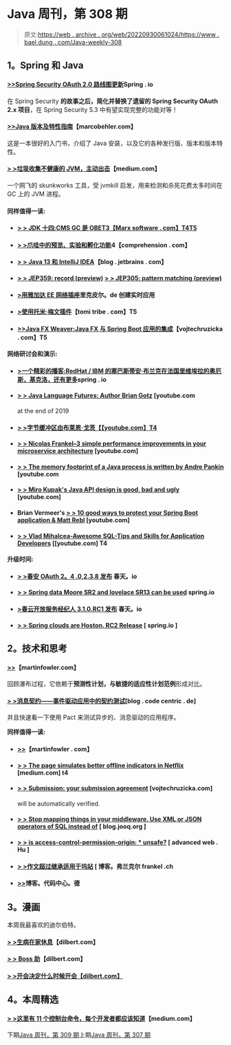 # Java 周刊，第 308 期

> 原文:[https://web . archive . org/web/20220930061024/https://www . bael dung . com/Java-weekly-308](https://web.archive.org/web/20220930061024/https://www.baeldung.com/java-weekly-308)

## **1。Spring 和 Java**

#### [**>>Spring Security OAuth 2.0 路线图更新**](https://web.archive.org/web/20221004035745/https://spring.io/blog/2019/11/14/spring-security-oauth-2-0-roadmap-update)Spring . io

在 Spring Security **的故事之后，简化并替换了遗留的 Spring Security OAuth 2.x 项目**，在 Spring Security 5.3 中有望实现完整的功能对等！

#### **[>>Java 版本及特性指南](https://web.archive.org/web/20221004035745/https://www.marcobehler.com/guides/a-guide-to-java-versions-and-features)**【marcobehler.com】

这是一本很好的入门书，介绍了 Java 安装，以及它的各种发行版、版本和版本特性。

#### [**> >垃圾收集不健康的 JVM，主动出击**](https://web.archive.org/web/20221004035745/https://medium.com/@NetflixTechBlog/introducing-jvmquake-ec944c60ba70)【medium.com】

一个网飞的 skunkworks 工具，受 jvmkill 启发，用来检测和杀死花费太多时间在 GC 上的 JVM 进程。

#### **同样值得一读:**

*   #### [**> > JDK 十四:CMS GC 是 OBE**T3【Marx software . com】T4T5](https://web.archive.org/web/20221004035745/https://marxsoftware.blogspot.com/2019/11/jdk-14-cms-gc-obe.html)

*   #### [**> >爪哇中的预览、实验和孵化功能**](https://web.archive.org/web/20221004035745/https://4comprehension.com/preview-experimental-and-incubating-features-in-java/)4【comprehension . com】

*   #### [**> > Java 13 和 IntelliJ IDEA**](https://web.archive.org/web/20221004035745/https://blog.jetbrains.com/idea/2019/11/java-13-and-intellij-idea/)【blog . jetbrains . com】

*   #### [**> > JEP359: record (preview)**](https://web.archive.org/web/20221004035745/https://openjdk.java.net/jeps/359) [**> > JEP305: pattern matching (preview)**](https://web.archive.org/web/20221004035745/https://openjdk.java.net/jeps/305) 

*   #### [**>用雅加达 EE 网络插座**](https://web.archive.org/web/20221004035745/https://rieckpil.de/create-real-time-applications-with-jakarta-ee-websocket/)里克皮尔。de 创建实时应用

*   #### [**>使用托米·梅文插件**](https://web.archive.org/web/20221004035745/https://www.tomitribe.com/blog/using-the-tomee-maven-plugin/)【tomi tribe . com】T5

*   #### [**>>Java FX Weaver:Java FX 与 Spring Boot 应用的集成**](https://web.archive.org/web/20221004035745/https://www.vojtechruzicka.com/javafx-spring-boot/)【vojtechruzicka . com】T5

**网络研讨会和演示:**

*   #### [**>一个精彩的播客:RedHat / IBM 的塞巴斯蒂安·布兰克在法国里维埃拉的奥厄斯，基克洛，还有更多**](https://web.archive.org/web/20221004035745/https://spring.io/blog/2019/11/15/a-bootiful-podcast-redhat-ibm-s-s-bastien-blanc-on-oauth-keycloak-the-french-riviera-and-more)spring . io

*   #### [**> > Java Language Futures: Author Brian Gotz**](https://web.archive.org/web/20221004035745/https://www.youtube.com/watch?v=J6fegDQPgps) [youtube.com

    at the end of 2019
*   #### [**> >字节缓冲区由布莱恩·戈茨**【【youtube.com】T4](https://web.archive.org/web/20221004035745/https://www.youtube.com/watch?v=iwSCtxMbBLI)

*   #### [**> > Nicolas Frankel–3 simple performance improvements in your microservice architecture**](https://web.archive.org/web/20221004035745/https://www.youtube.com/watch?v=FUv2sdNO_9o&t=3s) [youtube.com]

*   #### [**> > The memory footprint of a Java process is written by Andre Pankin**](https://web.archive.org/web/20221004035745/https://www.youtube.com/watch?v=c755fFv1Rnk) [youtube.com

*   #### [**> > Miro Kupak's Java API design is good, bad and ugly**](https://web.archive.org/web/20221004035745/https://www.youtube.com/watch?v=GGahNwIkAeA&t=3s) [youtube.com]

*   #### Brian Vermeer's [**> > 10 good ways to protect your Spring Boot application & Matt Rebl**](https://web.archive.org/web/20221004035745/https://www.youtube.com/watch?v=PpqNMhe4Bd0) [youtube.com]

*   #### [**> > Vlad Mihalcea-Awesome SQL-Tips and Skills for Application Developers**](https://web.archive.org/web/20221004035745/https://www.youtube.com/watch?v=-fd_0EGujM0) [[youtube.com] T4

**升级时间:**

*   #### [**> >春安 OAuth 2。4 .0,2.3.8 发布**](https://web.archive.org/web/20221004035745/https://spring.io/blog/2019/11/14/spring-security-oauth-2-4-0-2-3-8-released) 春天。io

*   #### [**> > Spring data Moore SR2 and lovelace SR13 can be used**](https://web.archive.org/web/20221004035745/https://spring.io/blog/2019/11/18/spring-data-moore-sr2-and-lovelace-sr13-available) spring.io

*   #### [**>春云开放服务经纪人 3.1.0.RC1 发布**](https://web.archive.org/web/20221004035745/https://spring.io/blog/2019/11/14/spring-cloud-open-service-broker-3-1-0-rc1-released) 春天。io

*   #### [**> > Spring clouds are Hoston. RC2 Release**](https://web.archive.org/web/20221004035745/https://spring.io/blog/2019/11/12/spring-cloud-hoxton-rc2-released) [ spring.io ]

## **2。技术和思考**

#### [**>>**](https://web.archive.org/web/20221004035745/https://martinfowler.com/bliki/WaterfallProcess.html)【martinfowler.com】

回顾瀑布过程，它依赖于**预测性计划，与敏捷的适应性计划范例**形成对比。

#### [**> >消息契约——事件驱动应用中的契约测试**](https://web.archive.org/web/20221004035745/https://blog.codecentric.de/en/2019/11/message-pact-contract-testing-in-event-driven-applications/)[blog . code centric . de]

并且快速看一下使用 Pact 来测试异步的、消息驱动的应用程序。

**同样值得一读:**

*   #### [**>>**](https://web.archive.org/web/20221004035745/https://martinfowler.com/bliki/ExploratoryTesting.html)【martinfowler . com】

*   #### [**> > The page simulates better offline indicators in** Netflix](https://web.archive.org/web/20221004035745/https://medium.com/netflix-techblog/page-simulator-fa02069fb269) [medium.com] t4

*   #### [**> > Submission: your submission agreement**](https://web.archive.org/web/20221004035745/https://www.vojtechruzicka.com/commitlint/) [vojtechruzicka.com]

    will be automatically verified.
*   #### [**> > Stop mapping things in your middleware. Use XML or JSON operators of SQL instead of**](https://web.archive.org/web/20221004035745/https://blog.jooq.org/2019/11/13/stop-mapping-stuff-in-your-middleware-use-sqls-xml-or-json-operators-instead/) [ blog.jooq.org ]

*   #### [**> > is access-control-permission-origin: * unsafe?**](https://web.archive.org/web/20221004035745/https://advancedweb.hu/2019/11/12/cors_star/) [ advanced web . Hu ]

*   #### **[> >作文超过继承适用于坞站](https://web.archive.org/web/20221004035745/https://blog.frankel.ch/composition-over-inheritance-applied-docker/)** [ 博客。弗兰克尔 frankel .ch

*   #### [**>>**](https://web.archive.org/web/20221004035745/https://blog.codecentric.de/en/2019/11/emergent-leadership/)博客。代码中心。德

## **3。漫画**

本周我最喜欢的迪尔伯特。

#### [**> >生病在家休息**](https://web.archive.org/web/20221004035745/https://dilbert.com/strip/2019-11-15)【dilbert.com】

#### [**> > Boss 助**](https://web.archive.org/web/20221004035745/https://dilbert.com/strip/2019-11-18)【dilbert.com】

#### [**> >开会决定什么时候开会【dilbert.com】**](https://web.archive.org/web/20221004035745/https://dilbert.com/strip/2019-11-19)

## **4。本周精选**

#### **[> >这里有 11 个控制台命令，每个开发者都应该知道](https://web.archive.org/web/20221004035745/https://medium.com/better-programming/here-are-11-console-commands-every-developer-should-know-54e348ef22fa)**【medium.com】

下期[Java 周刊，第 309 期](/web/20221004035745/https://www.baeldung.com/java-weekly-309)上期[Java 周刊，第 307 期](/web/20221004035745/https://www.baeldung.com/java-weekly-307)